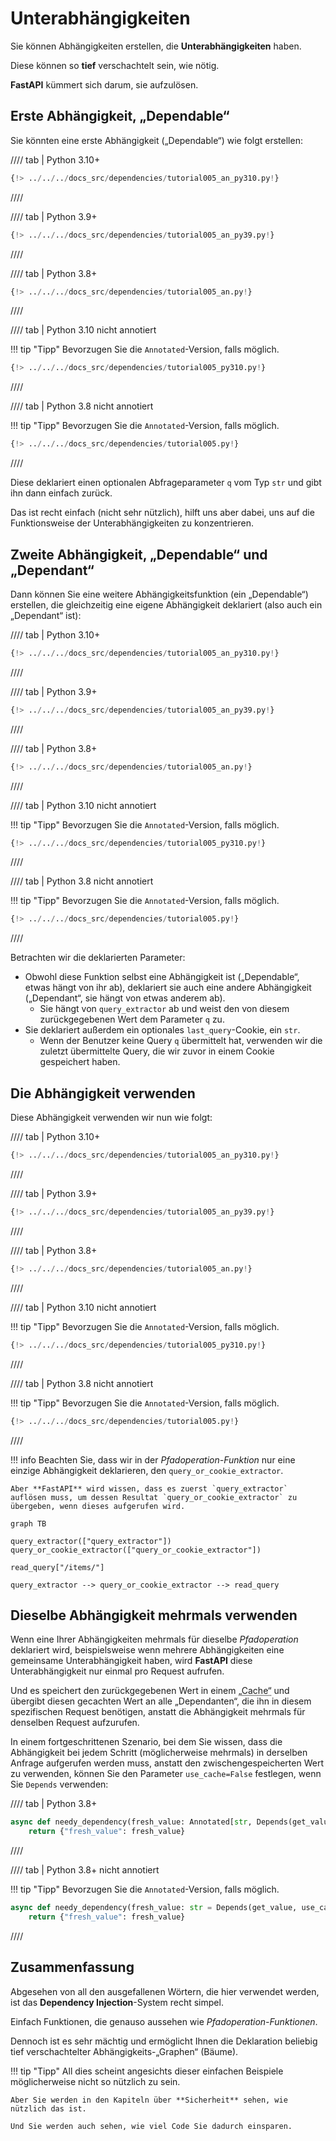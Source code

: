 # Unterabhängigkeiten

Sie können Abhängigkeiten erstellen, die **Unterabhängigkeiten** haben.

Diese können so **tief** verschachtelt sein, wie nötig.

**FastAPI** kümmert sich darum, sie aufzulösen.

## Erste Abhängigkeit, „Dependable“

Sie könnten eine erste Abhängigkeit („Dependable“) wie folgt erstellen:

//// tab | Python 3.10+

```Python hl_lines="8-9"
{!> ../../../docs_src/dependencies/tutorial005_an_py310.py!}
```

////

//// tab | Python 3.9+

```Python hl_lines="8-9"
{!> ../../../docs_src/dependencies/tutorial005_an_py39.py!}
```

////

//// tab | Python 3.8+

```Python hl_lines="9-10"
{!> ../../../docs_src/dependencies/tutorial005_an.py!}
```

////

//// tab | Python 3.10 nicht annotiert

!!! tip "Tipp"
    Bevorzugen Sie die `Annotated`-Version, falls möglich.

```Python hl_lines="6-7"
{!> ../../../docs_src/dependencies/tutorial005_py310.py!}
```

////

//// tab | Python 3.8 nicht annotiert

!!! tip "Tipp"
    Bevorzugen Sie die `Annotated`-Version, falls möglich.

```Python hl_lines="8-9"
{!> ../../../docs_src/dependencies/tutorial005.py!}
```

////

Diese deklariert einen optionalen Abfrageparameter `q` vom Typ `str` und gibt ihn dann einfach zurück.

Das ist recht einfach (nicht sehr nützlich), hilft uns aber dabei, uns auf die Funktionsweise der Unterabhängigkeiten zu konzentrieren.

## Zweite Abhängigkeit, „Dependable“ und „Dependant“

Dann können Sie eine weitere Abhängigkeitsfunktion (ein „Dependable“) erstellen, die gleichzeitig eine eigene Abhängigkeit deklariert (also auch ein „Dependant“ ist):

//// tab | Python 3.10+

```Python hl_lines="13"
{!> ../../../docs_src/dependencies/tutorial005_an_py310.py!}
```

////

//// tab | Python 3.9+

```Python hl_lines="13"
{!> ../../../docs_src/dependencies/tutorial005_an_py39.py!}
```

////

//// tab | Python 3.8+

```Python hl_lines="14"
{!> ../../../docs_src/dependencies/tutorial005_an.py!}
```

////

//// tab | Python 3.10 nicht annotiert

!!! tip "Tipp"
    Bevorzugen Sie die `Annotated`-Version, falls möglich.

```Python hl_lines="11"
{!> ../../../docs_src/dependencies/tutorial005_py310.py!}
```

////

//// tab | Python 3.8 nicht annotiert

!!! tip "Tipp"
    Bevorzugen Sie die `Annotated`-Version, falls möglich.

```Python hl_lines="13"
{!> ../../../docs_src/dependencies/tutorial005.py!}
```

////

Betrachten wir die deklarierten Parameter:

* Obwohl diese Funktion selbst eine Abhängigkeit ist („Dependable“, etwas hängt von ihr ab), deklariert sie auch eine andere Abhängigkeit („Dependant“, sie hängt von etwas anderem ab).
    * Sie hängt von `query_extractor` ab und weist den von diesem zurückgegebenen Wert dem Parameter `q` zu.
* Sie deklariert außerdem ein optionales `last_query`-Cookie, ein `str`.
    * Wenn der Benutzer keine Query `q` übermittelt hat, verwenden wir die zuletzt übermittelte Query, die wir zuvor in einem Cookie gespeichert haben.

## Die Abhängigkeit verwenden

Diese Abhängigkeit verwenden wir nun wie folgt:

//// tab | Python 3.10+

```Python hl_lines="23"
{!> ../../../docs_src/dependencies/tutorial005_an_py310.py!}
```

////

//// tab | Python 3.9+

```Python hl_lines="23"
{!> ../../../docs_src/dependencies/tutorial005_an_py39.py!}
```

////

//// tab | Python 3.8+

```Python hl_lines="24"
{!> ../../../docs_src/dependencies/tutorial005_an.py!}
```

////

//// tab | Python 3.10 nicht annotiert

!!! tip "Tipp"
    Bevorzugen Sie die `Annotated`-Version, falls möglich.

```Python hl_lines="19"
{!> ../../../docs_src/dependencies/tutorial005_py310.py!}
```

////

//// tab | Python 3.8 nicht annotiert

!!! tip "Tipp"
    Bevorzugen Sie die `Annotated`-Version, falls möglich.

```Python hl_lines="22"
{!> ../../../docs_src/dependencies/tutorial005.py!}
```

////

!!! info
    Beachten Sie, dass wir in der *Pfadoperation-Funktion* nur eine einzige Abhängigkeit deklarieren, den `query_or_cookie_extractor`.

    Aber **FastAPI** wird wissen, dass es zuerst `query_extractor` auflösen muss, um dessen Resultat `query_or_cookie_extractor` zu übergeben, wenn dieses aufgerufen wird.

```mermaid
graph TB

query_extractor(["query_extractor"])
query_or_cookie_extractor(["query_or_cookie_extractor"])

read_query["/items/"]

query_extractor --> query_or_cookie_extractor --> read_query
```

## Dieselbe Abhängigkeit mehrmals verwenden

Wenn eine Ihrer Abhängigkeiten mehrmals für dieselbe *Pfadoperation* deklariert wird, beispielsweise wenn mehrere Abhängigkeiten eine gemeinsame Unterabhängigkeit haben, wird **FastAPI** diese Unterabhängigkeit nur einmal pro Request aufrufen.

Und es speichert den zurückgegebenen Wert in einem <abbr title="Mechanismus, der bereits berechnete/generierte Werte zwischenspeichert, um sie später wiederzuverwenden, anstatt sie erneut zu berechnen.">„Cache“</abbr> und übergibt diesen gecachten Wert an alle „Dependanten“, die ihn in diesem spezifischen Request benötigen, anstatt die Abhängigkeit mehrmals für denselben Request aufzurufen.

In einem fortgeschrittenen Szenario, bei dem Sie wissen, dass die Abhängigkeit bei jedem Schritt (möglicherweise mehrmals) in derselben Anfrage aufgerufen werden muss, anstatt den zwischengespeicherten Wert zu verwenden, können Sie den Parameter `use_cache=False` festlegen, wenn Sie `Depends` verwenden:

//// tab | Python 3.8+

```Python hl_lines="1"
async def needy_dependency(fresh_value: Annotated[str, Depends(get_value, use_cache=False)]):
    return {"fresh_value": fresh_value}
```

////

//// tab | Python 3.8+ nicht annotiert

!!! tip "Tipp"
    Bevorzugen Sie die `Annotated`-Version, falls möglich.

```Python hl_lines="1"
async def needy_dependency(fresh_value: str = Depends(get_value, use_cache=False)):
    return {"fresh_value": fresh_value}
```

////

## Zusammenfassung

Abgesehen von all den ausgefallenen Wörtern, die hier verwendet werden, ist das **Dependency Injection**-System recht simpel.

Einfach Funktionen, die genauso aussehen wie *Pfadoperation-Funktionen*.

Dennoch ist es sehr mächtig und ermöglicht Ihnen die Deklaration beliebig tief verschachtelter Abhängigkeits-„Graphen“ (Bäume).

!!! tip "Tipp"
    All dies scheint angesichts dieser einfachen Beispiele möglicherweise nicht so nützlich zu sein.

    Aber Sie werden in den Kapiteln über **Sicherheit** sehen, wie nützlich das ist.

    Und Sie werden auch sehen, wie viel Code Sie dadurch einsparen.
